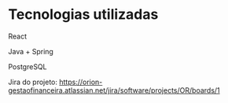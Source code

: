 # Tecnologias utilizadas

React

Java + Spring

PostgreSQL

Jira do projeto:
https://orion-gestaofinanceira.atlassian.net/jira/software/projects/OR/boards/1

